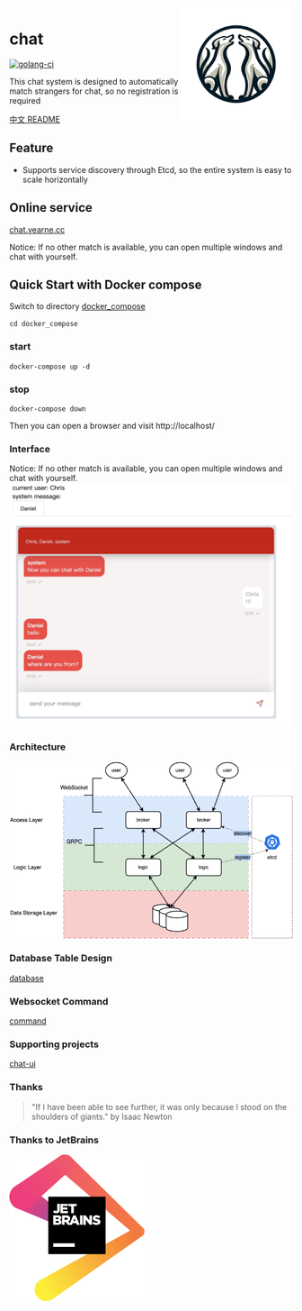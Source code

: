 
<img src="https://raw.githubusercontent.com/vearne/chat/master/img/logo.png" height="200px" align="right" />

# chat
[![golang-ci](https://github.com/vearne/chat/actions/workflows/golang-ci.yml/badge.svg)](https://github.com/vearne/chat/actions/workflows/golang-ci.yml)

This chat system is designed to automatically match strangers for chat, so no registration is required

[中文 README](./README_zh.md)

## Feature
* Supports service discovery through Etcd, so the entire system is easy to scale horizontally


## Online service
[chat.vearne.cc](http://chat.vearne.cc/)

Notice: If no other match is available,
you can open multiple windows and chat with yourself.
## Quick Start with Docker compose
Switch to directory [docker_compose](https://github.com/vearne/chat/tree/master/docker_compose)
```
cd docker_compose
```

### start

```
docker-compose up -d
```

### stop
```
docker-compose down
```
Then you can open a browser and visit
http://localhost/

### Interface
Notice: If no other match is available, 
you can open multiple windows and chat with yourself.
![chat](./img/chat_window.jpg)

### Architecture
![Architecture](./img/arch2.png)

### Database Table Design
[database](./docs/mysql.md)

### Websocket Command
[command](./docs/command.md)

### Supporting projects
[chat-ui](https://github.com/vearne/chat-ui)

### Thanks
>"If I have been able to see further, it was only because I stood on the shoulders of giants."   by Isaac Newton

### Thanks to JetBrains
[![jetbrains](img/jetbrains.svg)](https://www.jetbrains.com/community/opensource/#support)


